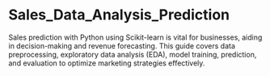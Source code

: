 # Sales_Data_Analysis_Prediction
Sales prediction with Python using Scikit-learn is vital for businesses, aiding in decision-making and revenue forecasting. This guide covers data preprocessing, exploratory data analysis (EDA), model training, prediction, and evaluation to optimize marketing strategies effectively.
